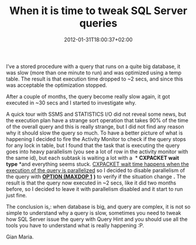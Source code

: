 ﻿---
title: "When it is time to tweak SQL Server queries"
description: ""
date: 2012-01-31T18:00:37+02:00
draft: false
tags: [Sql Server]
categories: [Sql Server]
---
I’ve a stored procedure with a query that runs on a quite big database, it was slow (more than one minute to run) and was optimized using a temp table. The result is that execution time dropped to ~2 secs, and since this was acceptable the optimization stopped.

After a couple of months, the query become really slow again, it got executed in ~30 secs and I started to investigate why.

A quick tour with SSMS and STATISTICS I/O did not reveal some news, but the execution plan have a strange sort operation that takes 90% of the time of the overall query and this is really strange, but I did not find any reason why it should slow the query so much. To have a better picture of what is happening I decided to fire the Activity Monitor to check if the query stops for any lock in table, but I found that the task that is executing the query goes into heavy parallelism (you see a lot of row in the activity monitor with the same id), but each subtask is waiting a lot with a  * **CXPACKET wait type** *and everything seems stuck. [CXPACKET wait time happens when the execution of the query is parallelized](http://www.mssqltips.com/sqlservertip/2027/a-closer-look-at-cxpacket-wait-type-in-sql-server/) so I decided to disable parallelism of the query with [**OPTION (MAXDOP 1**](http://msdn.microsoft.com/en-us/library/ms181007.aspx) **)** to verify if the situation change **.** The result is that the query now executed in ~2 secs, like it did two months before, so I decided to leave it with parallelism disabled and it start to run just fine.

The conclusion is,: when database is big, and query are complex, it is not so simple to understand why a query is slow, sometimes you need to tweak how SQL Server issue the query with Query Hint and you should use all the tools you have to understand what is really happening :P.

Gian Maria.
